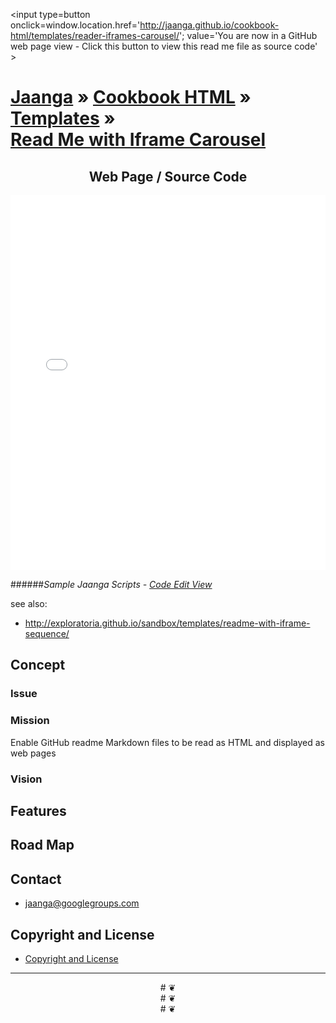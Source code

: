 <span style=display:none; >[You are now in a GitHub source code view - click this link to view this read ee file as a web page]( http://jaanga.github.io/cookbook-html/templates/reader-iframes-carousel/  "View file as a web page." ) </span>
<input type=button onclick=window.location.href='http://jaanga.github.io/cookbook-html/templates/reader-iframes-carousel/'; value='You are now in a GitHub web page view - Click this button to view this read me file as source code' >

[Jaanga]( http://jaanga.github.io/ ) &raquo; [Cookbook HTML]( http://jaanga.github.io/cookbook-html/ ) &raquo;  [Templates]( http://jaanga.github.io/cookbook-html/templates/ ) &raquo;  
[Read Me with Iframe Carousel]( index.html )
===


## <center>Web Page / Source Code</center>

<iframe class=ifr src="iframe-carousel-r3.html" width=100% height=600px ></iframe>  

######_Sample Jaanga Scripts - [Code Edit View]( http://jaanga.github.io/cookbook-html/templates/code-edit-view/ )_

see also:

* <http://exploratoria.github.io/sandbox/templates/readme-with-iframe-sequence/>

## Concept

### Issue


### Mission  
<!-- a statement of a rationale, applicable now as well as in the future -->

Enable GitHub readme Markdown files to be read as HTML and displayed as web pages

### Vision  
<!--  a descriptive picture of a desired future state -->


## Features

## Road Map

## Contact

* jaanga@googlegroups.com

## Copyright and License

* [Copyright and License]( http://jaanga.github.io/#http://jaanga.github.io/jaanga-copyright-and-mit-license.md ) 

***

<center title="dingbat" >
# <a href=javascript:window.scrollTo(0,0); style=text-decoration:none; >❦</a>
</center>

<center title="dingbat" >
# <span onclick=window.scrollTo(0,0); style=cursor:pointer; >❦</span>
</center>


<center>
# &#x2766;
</center>
<style>iframe { border-width: 0; }</style>
